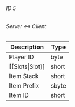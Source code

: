 ###### ID 5
###### Server <-> Client
| Description | Type |
|-------------|------|
| Player ID          | byte |
| [[Slots\|Slot]]    | short |
| Item Stack         | short |
| Item Prefix        | sbyte |
| Item ID            | short |